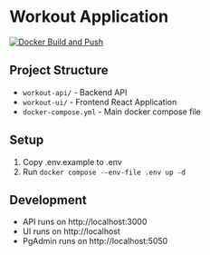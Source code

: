 # Workout Application

[![Docker Build and Push](https://github.com/cloudquestor/fit4less/actions/workflows/docker-build.yaml/badge.svg?branch=main&event=deployment_status)](https://github.com/cloudquestor/fit4less/actions/workflows/docker-build.yaml)



## Project Structure
- `workout-api/` - Backend API
- `workout-ui/` - Frontend React Application
- `docker-compose.yml` - Main docker compose file

## Setup
1. Copy .env.example to .env
2. Run `docker compose --env-file .env up -d`

## Development
- API runs on http://localhost:3000
- UI runs on http://localhost
- PgAdmin runs on http://localhost:5050

